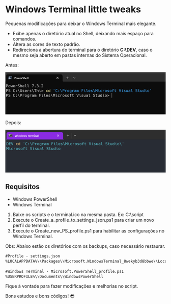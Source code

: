 # Windows Terminal little tweaks

Pequenas modificações para deixar o Windows Terminal mais elegante.

- Exibe apenas o diretório atual no Shell, deixando mais espaço para comandos.
- Altera as cores de texto padrão.
- Redireciona a abertura do terminal para o diretório **C:\DEV**, caso o mesmo seja aberto em pastas internas do Sistema Operacional.

Antes:

![Windows Terminal tweak][before]

Depois:

![Windows Terminal padrão][after]

## Requisitos

- Windows PowerShell
- Windows Terminal

1. Baixe os scripts e o terminal.ico na mesma pasta. Ex: C:\script
2. Execute o Create_a_profile_to_settings_json.ps1 para criar um novo perfil do terminal.
3. Execute o Create_new_PS_profile.ps1 para habilitar as configurações no Windows Terminal.

Obs: Abaixo estão os diretórios com os backups, caso necessário restaurar.

```shell
#Profile - settings.json
%LOCALAPPDATA%\\Packages\\Microsoft.WindowsTerminal_8wekyb3d8bbwe\\LocalState\

#Windows Terminal - Microsoft.PowerShell_profile.ps1
%USERPROFILE%\\Documents\\WindowsPowerShell
```

Fique à vontade para fazer modificações e melhorias no script.

Bons estudos e bons códigos! :sunglasses:

<!-- LINKS -->
[after]: /assets/img/after.png "Windows Terminal modificado"
[before]: /assets/img/before.png "Windows Terminal padrão"
